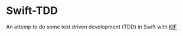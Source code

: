 Swift-TDD
=========

An attemp to do some test driven development (TDD) in Swift with [KIF](https://github.com/kif-framework/KIF)
